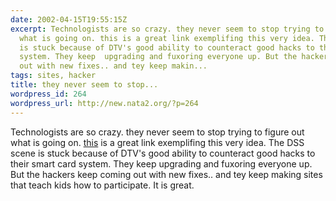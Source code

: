 ```yaml
---
date: 2002-04-15T19:55:15Z
excerpt: Technologists are so crazy. they never seem to stop trying to figure out
  what is going on. this is a great link exemplifing this very idea. The DSS scene
  is stuck because of DTV's good ability to counteract good hacks to their smart card
  system. They keep  upgrading and fuxoring everyone up. But the hackers keep coming
  out with new fixes.. and tey keep makin...
tags: sites, hacker
title: they never seem to stop...
wordpress_id: 264
wordpress_url: http://new.nata2.org/?p=264
---
```


Technologists are so crazy. they never seem to stop trying to figure out what is going on. <a href="http://sybodek.com/dsc/">this</a> is a great link exemplifing this very idea. The DSS scene is stuck because of DTV's good ability to counteract good hacks to their smart card system. They keep  upgrading and fuxoring everyone up. But the hackers keep coming out with new fixes.. and tey keep making sites that teach kids how to participate. It is great.

